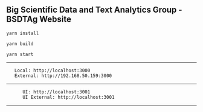 Big Scientific Data and Text Analytics Group - BSDTAg Website
----


    yarn install

    yarn build

    yarn start

 ---------------------------------------
       Local: http://localhost:3000
       External: http://192.168.50.159:3000
 ---------------------------------------
          UI: http://localhost:3001
          UI External: http://localhost:3001
 ---------------------------------------
